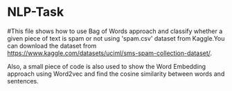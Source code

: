 # NLP-Task
#This file shows how to use Bag of Words approach and classify whether a given piece of text is spam or not using 'spam.csv' dataset from Kaggle.You can download the dataset from https://www.kaggle.com/datasets/uciml/sms-spam-collection-dataset/.

Also, a small piece of code is also used to show the Word Embedding approach using Word2vec and find the cosine similarity between words and sentences.

